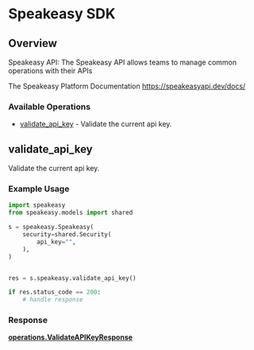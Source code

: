 # Speakeasy SDK


## Overview

Speakeasy API: The Speakeasy API allows teams to manage common operations with their APIs

The Speakeasy Platform Documentation
<https://speakeasyapi.dev/docs/>
### Available Operations

* [validate_api_key](#validate_api_key) - Validate the current api key.

## validate_api_key

Validate the current api key.

### Example Usage

```python
import speakeasy
from speakeasy.models import shared

s = speakeasy.Speakeasy(
    security=shared.Security(
        api_key="",
    ),
)


res = s.speakeasy.validate_api_key()

if res.status_code == 200:
    # handle response
```


### Response

**[operations.ValidateAPIKeyResponse](../../models/operations/validateapikeyresponse.md)**

